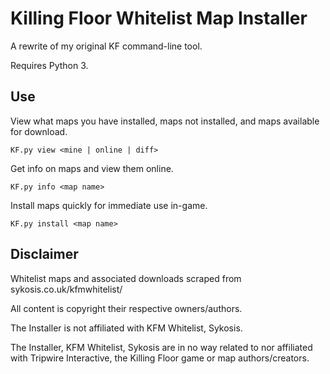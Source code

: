 Killing Floor Whitelist Map Installer
=======================================
A rewrite of my original KF command-line tool.

Requires Python 3.

Use
---
View what maps you have installed, maps not installed, and maps available for download.
    
    KF.py view <mine | online | diff>
    
Get info on maps and view them online.
    
    KF.py info <map name>
    
Install maps quickly for immediate use in-game.
    
    KF.py install <map name>

Disclaimer
----------
Whitelist maps and associated downloads scraped from sykosis.co.uk/kfmwhitelist/

All content is copyright their respective owners/authors.

The Installer is not affiliated with KFM Whitelist, Sykosis.

The Installer, KFM Whitelist, Sykosis are in no way related to nor affiliated with Tripwire Interactive, the Killing Floor game or map authors/creators.
